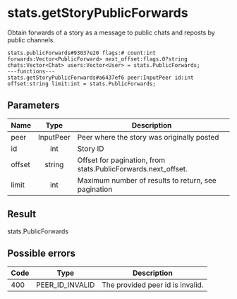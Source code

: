 # stats.getStoryPublicForwards
Obtain forwards of a story as a message to public chats and reposts by public channels.

```
stats.publicForwards#93037e20 flags:# count:int forwards:Vector<PublicForward> next_offset:flags.0?string chats:Vector<Chat> users:Vector<User> = stats.PublicForwards;
---functions---
stats.getStoryPublicForwards#a6437ef6 peer:InputPeer id:int offset:string limit:int = stats.PublicForwards;
```

## Parameters
| Name | Type | Description |
| ---- | :----: | ----------- |
| peer | InputPeer | Peer where the story was originally posted |
| id | int | Story ID |
| offset | string | Offset for pagination, from stats.PublicForwards.next_offset. |
| limit | int | Maximum number of results to return, see pagination |


## Result
stats.PublicForwards

## Possible errors
| Code | Type | Description |
| ---- | :----: | ----------- |
| 400 | PEER_ID_INVALID | The provided peer id is invalid. |

